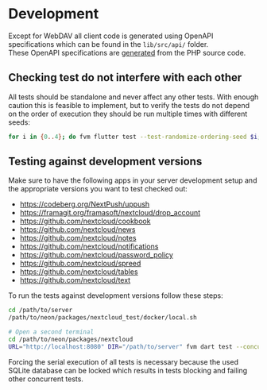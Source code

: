 # Development

Except for WebDAV all client code is generated using OpenAPI specifications which can be found in the `lib/src/api/` folder.  
These OpenAPI specifications are [generated](https://github.com/nextcloud/openapi-extractor) from the PHP source code.

## Checking test do not interfere with each other

All tests should be standalone and never affect any other tests.
With enough caution this is feasible to implement, but to verify the tests do not depend on the order of execution they should be run multiple times with different seeds:

```sh
for i in {0..4}; do fvm flutter test --test-randomize-ordering-seed $i; done
```

## Testing against development versions

Make sure to have the following apps in your server development setup and the appropriate versions you want to test checked out:

- https://codeberg.org/NextPush/uppush
- https://framagit.org/framasoft/nextcloud/drop_account
- https://github.com/nextcloud/cookbook
- https://github.com/nextcloud/news
- https://github.com/nextcloud/notes
- https://github.com/nextcloud/notifications
- https://github.com/nextcloud/password_policy
- https://github.com/nextcloud/spreed
- https://github.com/nextcloud/tables
- https://github.com/nextcloud/text

To run the tests against development versions follow these steps:

```sh
cd /path/to/server
/path/to/neon/packages/nextcloud_test/docker/local.sh

# Open a second terminal
cd /path/to/neon/packages/nextcloud
URL="http://localhost:8080" DIR="/path/to/server" fvm dart test --concurrency=1
```

Forcing the serial execution of all tests is necessary because the used SQLite database can be locked which results in tests blocking and failing other concurrent tests.
